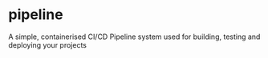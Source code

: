 # pipeline
A simple, containerised CI/CD Pipeline system used for building, testing and deploying your projects
